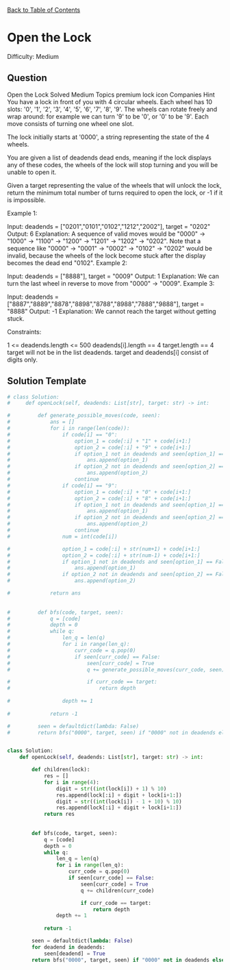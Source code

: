 [Back to Table of Contents](../../README.md)

# Open the Lock
Difficulty: Medium

## Question
Open the Lock
Solved
Medium
Topics
premium lock icon
Companies
Hint
You have a lock in front of you with 4 circular wheels. Each wheel has 10 slots: '0', '1', '2', '3', '4', '5', '6', '7', '8', '9'. The wheels can rotate freely and wrap around: for example we can turn '9' to be '0', or '0' to be '9'. Each move consists of turning one wheel one slot.

The lock initially starts at '0000', a string representing the state of the 4 wheels.

You are given a list of deadends dead ends, meaning if the lock displays any of these codes, the wheels of the lock will stop turning and you will be unable to open it.

Given a target representing the value of the wheels that will unlock the lock, return the minimum total number of turns required to open the lock, or -1 if it is impossible.

 

Example 1:

Input: deadends = ["0201","0101","0102","1212","2002"], target = "0202"
Output: 6
Explanation: 
A sequence of valid moves would be "0000" -> "1000" -> "1100" -> "1200" -> "1201" -> "1202" -> "0202".
Note that a sequence like "0000" -> "0001" -> "0002" -> "0102" -> "0202" would be invalid,
because the wheels of the lock become stuck after the display becomes the dead end "0102".
Example 2:

Input: deadends = ["8888"], target = "0009"
Output: 1
Explanation: We can turn the last wheel in reverse to move from "0000" -> "0009".
Example 3:

Input: deadends = ["8887","8889","8878","8898","8788","8988","7888","9888"], target = "8888"
Output: -1
Explanation: We cannot reach the target without getting stuck.
 

Constraints:

1 <= deadends.length <= 500
deadends[i].length == 4
target.length == 4
target will not be in the list deadends.
target and deadends[i] consist of digits only.

## Solution Template
```python
# class Solution:
#     def openLock(self, deadends: List[str], target: str) -> int:

#         def generate_possible_moves(code, seen):
#             ans = []
#             for i in range(len(code)):
#                 if code[i] == "0":
#                     option_1 = code[:i] + "1" + code[i+1:]
#                     option_2 = code[:i] + "9" + code[i+1:]
#                     if option_1 not in deadends and seen[option_1] == False:
#                         ans.append(option_1)
#                     if option_2 not in deadends and seen[option_2] == False:
#                         ans.append(option_2)
#                     continue
#                 if code[i] == "9":
#                     option_1 = code[:i] + "0" + code[i+1:]
#                     option_2 = code[:i] + "8" + code[i+1:]
#                     if option_1 not in deadends and seen[option_1] == False:
#                         ans.append(option_1)
#                     if option_2 not in deadends and seen[option_2] == False:
#                         ans.append(option_2)
#                     continue
#                 num = int(code[i])

#                 option_1 = code[:i] + str(num+1) + code[i+1:]
#                 option_2 = code[:i] + str(num-1) + code[i+1:]
#                 if option_1 not in deadends and seen[option_1] == False:
#                     ans.append(option_1)
#                 if option_2 not in deadends and seen[option_2] == False:
#                     ans.append(option_2)

#             return ans
        
        
#         def bfs(code, target, seen):
#             q = [code]
#             depth = 0
#             while q:
#                 len_q = len(q)
#                 for i in range(len_q):
#                     curr_code = q.pop(0)
#                     if seen[curr_code] == False:
#                         seen[curr_code] = True
#                         q += generate_possible_moves(curr_code, seen)

#                         if curr_code == target:
#                             return depth
                
#                 depth += 1
            
#             return -1

#         seen = defaultdict(lambda: False)
#         return bfs("0000", target, seen) if "0000" not in deadends else -1


class Solution:
    def openLock(self, deadends: List[str], target: str) -> int:

        def children(lock):
            res = []
            for i in range(4):
                digit = str((int(lock[i]) + 1) % 10)
                res.append(lock[:i] + digit + lock[i+1:])
                digit = str((int(lock[i]) - 1 + 10) % 10)
                res.append(lock[:i] + digit + lock[i+1:])
            return res
        
        
        def bfs(code, target, seen):
            q = [code]
            depth = 0
            while q:
                len_q = len(q)
                for i in range(len_q):
                    curr_code = q.pop(0)
                    if seen[curr_code] == False:
                        seen[curr_code] = True
                        q += children(curr_code)

                        if curr_code == target:
                            return depth
                depth += 1
            
            return -1

        seen = defaultdict(lambda: False)
        for deadend in deadends:
            seen[deadend] = True
        return bfs("0000", target, seen) if "0000" not in deadends else -1
```
